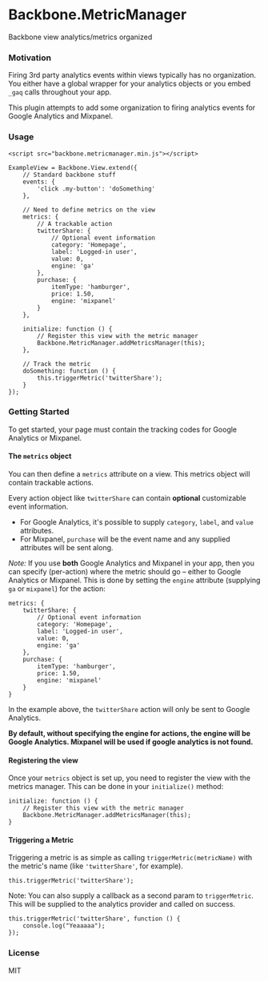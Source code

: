 Backbone.MetricManager
===

Backbone view analytics/metrics organized

### Motivation

Firing 3rd party analytics events within views typically has no organization. You either have a global wrapper for your analytics objects or you embed `_gaq` calls throughout your app.

This plugin attempts to add some organization to firing analytics events for Google Analytics and Mixpanel.

### Usage

`<script src="backbone.metricmanager.min.js"></script>`
	

	ExampleView = Backbone.View.extend({
		// Standard backbone stuff
		events: {
			'click .my-button': 'doSomething'
		},
		
		// Need to define metrics on the view
		metrics: {
			// A trackable action
			twitterShare: {
				// Optional event information
				category: 'Homepage',
				label: 'Logged-in user',
				value: 0,
        		engine: 'ga'
			},
			purchase: {
				itemType: 'hamburger',
				price: 1.50,
				engine: 'mixpanel'
			}
		},
			
		initialize: function () {
			// Register this view with the metric manager
			Backbone.MetricManager.addMetricsManager(this);
		},
		
		// Track the metric
		doSomething: function () {
			this.triggerMetric('twitterShare');
		}
	});

### Getting Started

To get started, your page must contain the tracking codes for Google Analytics or Mixpanel.

#### The `metrics` object

You can then define a `metrics` attribute on a view. This metrics object will contain trackable actions. 

Every action object like `twitterShare` can contain **optional** customizable event information. 

 * For Google Analytics, it's possible to supply `category`, `label`, and `value` attributes. 
 * For Mixpanel, `purchase` will be the event name and any supplied attributes will be sent along.

*Note:* If you use **both** Google Analytics and Mixpanel in your app, then you can specify (per-action) where the metric should go – either to Google Analytics or Mixpanel. This is done by setting the `engine` attribute (supplying `ga` or `mixpanel`) for the action:

	metrics: {
		twitterShare: {
			// Optional event information
			category: 'Homepage',
			label: 'Logged-in user',
			value: 0,
			engine: 'ga'
		},
		purchase: {
			itemType: 'hamburger',
			price: 1.50,
			engine: 'mixpanel'
		}
	}

In the example above, the `twitterShare` action will only be sent to Google Analytics.

**By default, without specifying the engine for actions, the engine will be Google Analytics. Mixpanel will be used if google analytics is not found.**

#### Registering the view

Once your `metrics` object is set up, you need to register the view with the metrics manager. This can be done in your `initialize()` method:

	initialize: function () {
		// Register this view with the metric manager
		Backbone.MetricManager.addMetricsManager(this);
	}

#### Triggering a Metric

Triggering a metric is as simple as calling `triggerMetric(metricName)` with the metric's name (like `'twitterShare'`, for example).

	this.triggerMetric('twitterShare');

Note: You can also supply a callback as a second param to `triggerMetric`. This will be supplied to the analytics provider and called on success.
	
	this.triggerMetric('twitterShare', function () {
		console.log("Yeaaaaa");
	});

### License
MIT